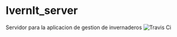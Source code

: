 # IvernIt_server
Servidor para la aplicacion de gestion de invernaderos ![Travis Ci](https://travis-ci.org/IvernIt/IvernIt_server.svg?branch=master)
